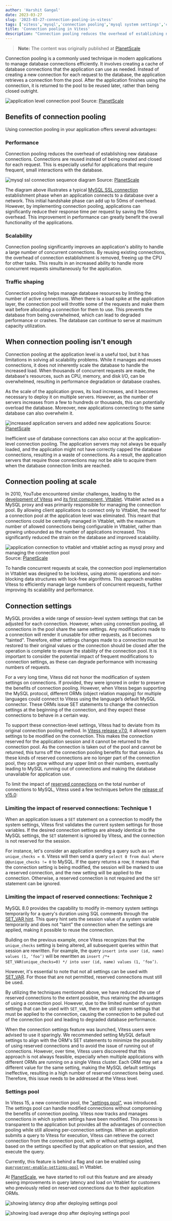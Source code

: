 ```yaml
---
author: 'Harshit Gangal'
date: 2023-03-27
slug: '2023-03-27-connection-pooling-in-vitess'
tags: ['vitess','mysql','connection pooling','mysql system settings','connection pool']
title: 'Connection pooling in Vitess'
description: "Connection pooling reduces the overhead of establishing new database connections. Learn how connection pooling works and how it is handled in Vitess."
---
```


> **Note:** The content was originally published at [PlanetScale](https://planetscale.com/blog/connection-pooling)

Connection pooling is a commonly used technique in modern applications to manage database connections efficiently. It involves creating a cache of database connections that the application can use as needed. Instead of creating a new connection for each request to the database, the application retrieves a connection from the pool. After the application finishes using the connection, it is returned to the pool to be reused later, rather than being closed outright.

![application level connection pool](/files/2023-03-27-connection-pooling-in-vitess/connections-and-pools.png)
Source: [PlanetScale](https://planetscale.com/blog/connection-pooling)

## Benefits of connection pooling

Using connection pooling in your application offers several advantages:

### Performance

Connection pooling reduces the overhead of establishing new database connections. Connections are reused instead of being created and closed for each request. This is especially useful for applications that require frequent, small interactions with the database.

![mysql ssl connection sequence diagram](/files/2023-03-27-connection-pooling-in-vitess/mysql-ssl-connection.png)
Source: [PlanetScale](https://planetscale.com/blog/connection-pooling)

The diagram above illustrates a typical [MySQL SSL connection](https://dev.mysql.com/doc/dev/mysql-server/latest/page_protocol_connection_phase.html#sect_protocol_connection_phase_initial_handshake) establishment phase when an application connects to a database over a network. This initial handshake phase can add up to 50ms of overhead. However, by implementing connection pooling, applications can significantly reduce their response time per request by saving the 50ms overhead. This improvement in performance can greatly benefit the overall functionality of the applications.

### Scalability

Connection pooling significantly improves an application's ability to handle a large number of concurrent connections. By reusing existing connections, the overhead of connection establishment is removed, freeing up the CPU for other tasks. This results in an increased ability to handle more concurrent requests simultaneously for the application.

### Traffic shaping

Connection pooling helps manage database resources by limiting the number of active connections. When there is a load spike at the application layer, the connection pool will throttle some of the requests and make them wait before allocating a connection for them to use. This prevents the database from being overwhelmed, which can lead to degraded performance or crashes. The database can continue to serve at maximum capacity utilization.

## When connection pooling isn't enough

Connection pooling at the application level is a useful tool, but it has limitations in solving all scalability problems. While it manages and reuses connections, it does not inherently scale the database to handle the increased load. When thousands of concurrent requests are made, the database's resources, such as CPU, memory, and disk I/O, can be overwhelmed, resulting in performance degradation or database crashes.

As the scale of the application grows, its load increases, and it becomes necessary to deploy it on multiple servers. However, as the number of servers increases from a few to hundreds or thousands, this can potentially overload the database. Moreover, new applications connecting to the same database can also overwhelm it.

![increased application servers and added new applications](/files/2023-03-27-connection-pooling-in-vitess/scaling-and-adding-applications.png)
Source: [PlanetScale](https://planetscale.com/blog/connection-pooling)

Inefficient use of database connections can also occur at the application-level connection pooling. The application servers may not always be equally loaded, and the application might not have correctly capped the database connections, resulting in a waste of connections. As a result, the application servers that require those connections may not be able to acquire them when the database connection limits are reached.

## Connection pooling at scale

In 2010, YouTube encountered similar challenges, leading to the [development of Vitess](https://vitess.io/docs/overview/history/) and [its first component, Vttablet](https://vitess.io/docs/reference/programs/vttablet/). Vttablet acted as a MySQL proxy and was primarily responsible for managing the connection pool. By allowing client applications to connect only to Vttablet, the need for a connection pool at the application level was eliminated. This meant that connections could be centrally managed in Vttablet, with the maximum number of allowed connections being configurable in Vttablet, rather than growing unbounded as the number of applications increased. This significantly reduced the strain on the database and improved scalability.

![application connection to vttablet and vttablet acting as mysql proxy and managing the connection pool](/files/2023-03-27-connection-pooling-in-vitess/vttablet-pool.png)
Source: [PlanetScale](https://planetscale.com/blog/connection-pooling)

To handle concurrent requests at scale, the connection pool implementation in Vttablet was designed to be lockless, using atomic operations and non-blocking data structures with lock-free algorithms. This approach enables Vitess to efficiently manage large numbers of concurrent requests, further improving its scalability and performance.

## Connection settings

MySQL provides a wide range of session-level system settings that can be adjusted for each connection. However, when using connection pooling, all connections in the pool share the same settings. Any modifications made to a connection will render it unusable for other requests, as it becomes "tainted". Therefore, either settings changes made to a connection must be restored to their original values or the connection should be closed after the operation is complete to ensure the stability of the connection pool. It is important to consider the potential impact of frequent modifications to connection settings, as these can degrade performance with increasing numbers of requests.

For a very long time, Vitess did not honor the modification of system settings on connections. If provided, they were ignored in order to preserve the benefits of connection pooling. However, when Vitess began supporting the MySQL protocol, different ORMs (object relation mapping) for multiple languages could connect to Vitess using the language’s default MySQL connector. These ORMs issue SET statements to change the connection settings at the beginning of the connection, and they expect these connections to behave in a certain way.

To support these connection-level settings, Vitess had to deviate from its original connection pooling method. In [Vitess release v7.0](https://planetscale.com/blog/announcing-vitess-7), it allowed system settings to be modified on the connection. This makes the connection reserved for the application session and it cannot be returned to the connection pool. As the connection is taken out of the pool and cannot be returned, this turns off the connection pooling benefits for that session. As these kinds of reserved connections are no longer part of the connection pool, they can grow without any upper limit on their numbers, eventually leading to MySQL running out of connections and making the database unavailable for application use.

To limit the impact of [reserved connections](https://vitess.io/docs/16.0/reference/query-serving/reserved-conn/) on the total number of connections to MySQL, Vitess used a few techniques before the [release of v15.0](https://planetscale.com/blog/announcing-vitess-15):

### Limiting the impact of reserved connections: Technique 1

When an application issues a `SET` statement on a connection to modify the system settings, Vitess first validates the current system settings for those variables. If the desired connection settings are already identical to the MySQL settings, the `SET` statement is ignored by Vitess, and the connection is not reserved for the session.

For instance, let's consider an application sending a query such as `set unique_checks = 0`. Vitess will then send a query `select 0 from dual where @@unique_checks != 0` to MySQL. If the query returns a row, it means that the connection setting is being modified, the session will be marked to use a reserved connection, and the new setting will be applied to the connection. Otherwise, a reserved connection is not required and the `SET` statement can be ignored.

### Limiting the impact of reserved connections: Technique 2

MySQL 8.0 provides the capability to modify in-memory system settings temporarily for a query's duration using SQL comments through the [SET_VAR hint](https://dev.mysql.com/doc/refman/8.0/en/optimizer-hints.html#optimizer-hints-set-var). This query hint sets the session value of a system variable temporarily and does not "taint" the connection when the settings are applied, making it possible to reuse the connection.

Building on the previous example, once Vitess recognizes that the `unique_checks` setting is being altered, all subsequent queries within that session are rewritten. For example, the query `insert into user (id, name) values (1, ‘foo’)` will be rewritten as `insert /*+ SET_VAR(unique_checks=0) */ into user (id, name) values (1, ‘foo’)`.

However, it's essential to note that not all settings can be used with [SET_VAR](https://dev.mysql.com/doc/refman/8.0/en/server-system-variables.html). For those that are not permitted, reserved connections must still be used.

By utilizing the techniques mentioned above, we have reduced the use of reserved connections to the extent possible, thus retaining the advantages of using a connection pool. However, due to the limited number of system settings that can be used with `SET_VAR`, there are still system settings that must be applied to the connection, causing the connection to be pulled out of the connection pool and leading to degraded database performance.

When the connection settings feature was launched, Vitess users were advised to use it sparingly. We recommended setting MySQL default settings to align with the ORM's SET statements to minimize the possibility of using reserved connections and to avoid the issue of running out of connections. However, over time, Vitess users discovered that this approach is not always feasible, especially when multiple applications with different ORMs are running on a single Vitess cluster. Each ORM may set a different value for the same setting, making the MySQL default settings ineffective, resulting in a high number of reserved connections being used. Therefore, this issue needs to be addressed at the Vitess level.

### Settings pool

In Vitess 15, a new connection pool, the ["settings pool"](https://vitess.io/docs/15.0/reference/query-serving/reserved-conn/#settings-pool-and-reserved-connections), was introduced. The settings pool can handle modified connections without compromising the benefits of connection pooling. Vitess now tracks and manages connections in which system settings have been modified. This process is transparent to the application but provides all the advantages of connection pooling while still allowing per-connection settings. When an application submits a query to Vitess for execution, Vitess can retrieve the correct connection from the connection pool, with or without settings applied, based on the settings specified by that application on that session, and then execute the query.

Currently, this feature is behind a flag and can be enabled using [`queryserver-enable-settings-pool`](https://vitess.io/docs/15.0/reference/features/connection-pools/#vttablet-settings-pool) in Vttablet.

At [PlanetScale](https://planetscale.com/), we have started to roll out this feature and are already seeing improvements in query latency and load on Vttablet for customers who previously relied on reserved connections due to their application ORMs.

![showing latency drop after deploying settings pool](/files/2023-03-27-connection-pooling-in-vitess/query-latency-and-load-1.png)

![showing load average drop after deploying settings pool](/files/2023-03-27-connection-pooling-in-vitess/query-latency-and-load-2.png)
